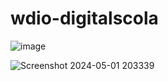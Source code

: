 # wdio-digitalscola
![image](https://github.com/dewicharolinas/wdio-digitalscola/assets/167689172/17a72d70-cb0a-4bad-8d48-c3de7d36b649)

![Screenshot 2024-05-01 203339](https://github.com/dewicharolinas/wdio-digitalscola/assets/167689172/90fce91e-8627-4cc1-a9a1-1ac1152bae04)
